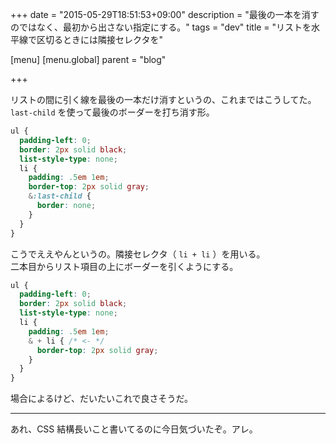+++
date = "2015-05-29T18:51:53+09:00"
description = "最後の一本を消すのではなく、最初から出さない指定にする。"
tags = "dev"
title = "リストを水平線で区切るときには隣接セレクタを"

[menu]
  [menu.global]
    parent = "blog"

+++

リストの間に引く線を最後の一本だけ消すというの、これまではこうしてた。`last-child` を使って最後のボーダーを打ち消す形。

```css
ul {
  padding-left: 0;
  border: 2px solid black;
  list-style-type: none;
  li {
    padding: .5em 1em;
    border-top: 2px solid gray;
    &:last-child {
      border: none;
    }
  }
}
```

こうでええやんというの。隣接セレクタ（ `li + li` ）を用いる。  
二本目からリスト項目の上にボーダーを引くようにする。

```css
ul {
  padding-left: 0;
  border: 2px solid black;
  list-style-type: none;
  li {
    padding: .5em 1em;
    & + li { /* <- */
      border-top: 2px solid gray;
    }
  }
}
```

場合によるけど、だいたいこれで良さそうだ。

---

あれ、CSS 結構長いこと書いてるのに今日気づいたぞ。アレ。
